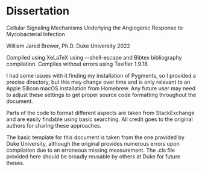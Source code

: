 # Dissertation

Cellular Signaling Mechanisms Underlying the Angiogenic Response to Mycobacterial Infection

William Jared Brewer, Ph.D.
Duke University
2022

Compiled using XeLaTeX using --shell-escape and Bibtex bibliography compilation. Compiles without errors using Texifier 1.9.18.

I had some issues with it finding my installation of Pygments, so I provided a precise directory, but this may change over time and is only relevant to an Apple Silicon macOS installation from Homebrew. Any future user may need to adjust these settings to get proper source code formatting throughout the document.

Parts of the code to format different aspects are taken from StackExchange and are easily findable using basic searching. All credit goes to the original authors for sharing these approaches.

The basic template for this document is taken from the one provided by Duke University, although the original provides numerous errors upon compilation due to an erroneous missing measurement. The .cls file provided here should be broadly reusable by others at Duke for future theses.
